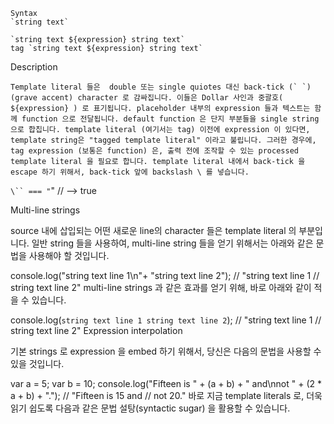 
```
Syntax
`string text`

`string text ${expression} string text`
tag `string text ${expression} string text`
```

Description
```
Template literal 들은  double 또는 single quiotes 대신 back-tick (` `) (grave accent) character 로 감싸집니다. 이들은 Dollar 사인과 중괄호( ${expression} ) 로 표기됩니다. placeholder 내부의 expression 들과 텍스트는 함께 function 으로 전달됩니다. default function 은 단지 부분들을 single string 으로 합칩니다. template literal (여기서는 tag) 이전에 expression 이 있다면, template string은 "tagged template literal" 이라고 불립니다. 그러한 경우에, tag expression (보통은 function) 은, 출력 전에 조작할 수 있는 processed template literal 을 필요로 합니다. template literal 내에서 back-tick 을 escape 하기 위해서, back-tick 앞에 backslash \ 를 넣습니다.
```

`\`` === "`" // --> true


Multi-line strings

source 내에 삽입되는 어떤 새로운 line의 character 들은 template literal 의 부분입니다. 일반 string 들을 사용하여, multi-line string 들을 얻기 위해서는 아래와 같은 문법을 사용해야 할 것입니다.

console.log("string text line 1\n"+
"string text line 2");
// "string text line 1
// string text line 2"
multi-line strings 과 같은 효과를 얻기 위해, 바로 아래와 같이 적을 수 있습니다.

console.log(`string text line 1
string text line 2`);
// "string text line 1
// string text line 2"
Expression interpolation

기본 strings 로 expression 을 embed 하기 위해서, 당신은 다음의 문법을 사용할 수 있을 것입니다.

var a = 5;
var b = 10;
console.log("Fifteen is " + (a + b) + " and\nnot " + (2 * a + b) + ".");
// "Fifteen is 15 and
// not 20."
바로 지금 template literals 로, 더욱 읽기 쉽도록 다음과 같은 문법 설탕(syntactic sugar) 을 활용할 수 있습니다.

